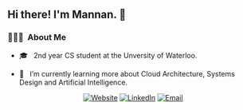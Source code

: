 
<!--
**mannan-arora/mannan-arora** is a ✨ _special_ ✨ repository because its `README.md` (this file) appears on your GitHub profile.

Here are some ideas to get you started:

- 🔭 I’m currently working on ...
- 🌱 I’m currently learning ...
- 👯 I’m looking to collaborate on ...
- 🤔 I’m looking for help with ...
- 💬 Ask me about ...
- 📫 How to reach me: ...
- 😄 Pronouns: ...
- ⚡ Fun fact: ...
-->
<!-- - 💼 &nbsp; I've previously worked as a Web Developer at Civiconnect. -->

<h2>Hi there! I'm Mannan. 👋</h2>

<h3> 👨🏻‍💻 &nbsp;About Me </h3>

- 🎓 &nbsp; 2nd year CS student at the Unversity of Waterloo.

- 🌱 &nbsp; I’m currently learning more about Cloud Architecture, Systems Design and Artificial Intelligence.





<p align="center">
<a href="https://mannan.ca/"><img alt="Website" src="https://img.shields.io/badge/Website-mannan.ca-blue?style=flat-square&logo=google-chrome"></a>
<a href="https://www.linkedin.com/in/mannan-arora/"><img alt="LinkedIn" src="https://img.shields.io/badge/LinkedIn-Mannan%20Arora-blue?style=flat-square&logo=linkedin"></a>
<a href="mailto:mannan.arora@uwaterloo.ca"><img alt="Email" src="https://img.shields.io/badge/Email-mannan.arora@uwaterloo.ca-blue?style=flat-square&logo=gmail"></a>
</p>
